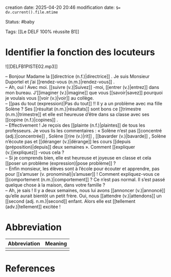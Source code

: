 creation date: 2025-04-20 20:46
modification date: `$= dv.current().file.mtime`

Status: #baby 

Tags: [[Le DELF 100% réussite B1]]

# Identifier la fonction des locuteurs

![[DELFB1PISTE02.mp3]]

– Bonjour Madame la [[directrice (n.f.)|directrice]] . Je suis Monsieur Duportel et j’ai [[rendez-vous (n.m.)|rendez-vous]] .  
– Ah, oui ! Avec moi. [[suivre (v.)|Suivez]] -moi, [[entrer (v.)|entrez]]  dans mon bureau. J’[[imaginer (v.)|imagine]]  que vous [[savoir|savez]]  pourquoi je voulais vous [[voir (v.)|voir]]  au collège.  
– [[pas du tout (expression)|Pas du tout]]  !! Il y a un problème avec ma fille Solène ? Ses [[résultat (n.m.)|résultats]]  sont bons ce [[trimestre (n.m.)|trimestre]]  et elle est heureuse d’être dans sa classe avec ses [[copine (n.f.)|copines]] .  
– Effectivement ! Je reçois des [[plainte (n.f.)|plaintes]]  de tous les professeurs. Je vous lis les commentaires : « Solène n’est pas [[concentré (adj.)|concentrée]] , Solène [[rire (v.)|rit]] , [[bavarder (v.)|bavarde]] , Solène n’écoute pas et [[déranger (v.)|dérange]]  les cours [[depuis (préposition)|depuis]]  deux semaines ». Comment [[expliquer (v.)|expliquez]] -vous cela ?  
– Si je comprends bien, elle est heureuse et joyeuse en classe et cela [[poser un problème (expression)|pose problème]]  ?  
– Enfin monsieur, les élèves sont à l’école pour écouter et apprendre, pas pour [[s’amuser (v. pronominal)|s’amuser]]  ! Comment expliquez-vous ce [[comportement (n.m.)|comportement]]  ? Ce n’est pas normal. Il s’est passé quelque chose à la maison, dans votre famille ?  
– Ah, je sais ! Il y a deux semaines, nous lui avons [[annoncer (v.)|annoncé]]  qu’elle aurait bientôt un petit frère. Oui, nous [[attendre (v.)|attendons]]  un [[second (adj. n.m.)|second]]  enfant. Alors elle est [[tellement (adv.)|tellement]]  excitée !










# Abbreviation

| Abbreviation | Meaning |
| ------------ | ------- |
|              |         |


# References